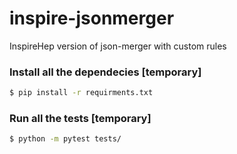 # inspire-jsonmerger
InspireHep version of json-merger with custom rules 

### Install all the dependecies [temporary] 
```sh
$ pip install -r requirments.txt
```

### Run all the tests [temporary] 
```sh
$ python -m pytest tests/
```











